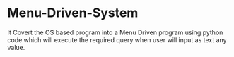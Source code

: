 # Menu-Driven-System
It Covert the OS based program into a Menu Driven program using python code which will execute the required query when user will input as text any value.
